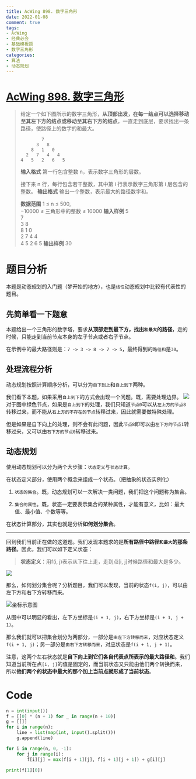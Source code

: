 ```yaml
---
title: AcWing 898. 数字三角形
date: 2022-01-08
comment: true
tags:
- AcWing
- 经典必会
- 基础模板题
- 数字三角形
categories:
- 算法
- 动态规划
---
```


# [AcWing 898. 数字三角形](https://www.acwing.com/problem/content/900/)

> 给定一个如下图所示的数字三角形，**从顶部出发，在每一结点可以选择移动至其左下方的结点或移动至其右下方的结点**，一直走到底层，要求找出一条路径，使路径上的数字的和最大。
> 
>             7
>           3   8
>         8   1   0
>       2   7   4   4    
>     4   5   2   6   5
> **输入格式**
> 第一行包含整数 n，表示数字三角形的层数。
> 
> 接下来 n 行，每行包含若干整数，其中第 i 行表示数字三角形第 i 层包含的整数。
> **输出格式**
> 输出一个整数，表示最大的路径数字和。
> 
> **数据范围**
> 1 ≤ n ≤ 500,  
> −10000 ≤ 三角形中的整数 ≤ 10000
> **输入样例**
> 5  
> 7  
> 3 8  
> 8 1 0   
> 2 7 4 4  
> 4 5 2 6 5
> **输出样例**
> 30

# 题目分析
本题是动态规划的入门题（梦开始的地方），也是`线性`动态规划中比较有代表性的题目。

## 先简单看一下题意
本题给出一个三角形的数字塔，要求**从顶部走到最下方，找出`和最大`的路径**，走的时候，只能走到当前节点本身的左子节点或者右子节点。

在示例中的最大路径则是：`7 -> 3 -> 8 -> 7 -> 5`，最终得到的`路径和`是`30`。

## 处理流程分析
动态规划按照计算顺序分析，可以分为`自下到上`和`自上到下`两种。

我们看下本题，如果采用`自上到下`的方式会出现一个问题。既，需要处理边界。
![](/assets/b14868b8-e15d-45dc-900e-7f4bce69b53a.png)
对于图中绿色节点，如果是`自上到下`的处理，我们只知道`节点0`可以从`左上方的节点8`转移过来，而不能从`右上方的不存在的节点`转移过来，因此就需要做特殊处理。

但是如果是自下向上的处理，则不会有此问题，因此`节点8`即可以由`左下方的节点1`转移过来，又可以由`右下方的节点0`转移过来。

## 动态规划
使用动态规划可以分为两个大步骤：`状态定义`与`状态计算`。

在状态定义部分，使用两个概念来组成一个状态。（把抽象的状态实例化）

1. `状态的集合`。既，动态规划可以一次解决一类问题，我们把这个问题称为集合。

2. `集合的属性`。既，状态一定要表示集合的某种属性，才能有意义，比如：最大值、最小值、个数等等。

在状态计算部分，其实也就是分析**如何划分集合**。

---
回到我们当前正在做的这道题。我们发现本题求的是**所有路径中路径`和最大`的那条路径**。因此，我们可以如下定义状态： 
> **状态定义**：用f(i, j)表示从下往上走，走到点[i, j]时候路径和最大是多少。

![](/assets/5d406dfe-aad0-46b4-a19e-32975c2f4d3d.png)

那么，如何划分集合呢？分析题目，我们可以发现，当前的状态`f(i, j)`，可以由左下方和右下方转移而来。

![坐标示意图](/assets/aad7d007-2864-48b9-8e31-e2c92a5965dd.png)

从图中可以明显的看出，左下方坐标是`(i + 1, j)`，右下方坐标是`(i + 1, j + 1)`。

那么我们就可以把集合划分为两部分，一部分是`由左下方转移而来`，对应状态定义`f(i + 1, j)`；另一部分是`由右下方转移而来`，对应状态是`f(i + 1, j + 1)`。

注意，这两个左右状态就是**自下向上到它们各自代表点所表示的最大路径和**。我们知道当前所在点`[i, j]`的值是固定的，而当前状态又只能由他们两个转换而来，所以**他们两个的状态中最大的那个加上当前点就形成了当前状态**。

# Code
```python
n = int(input())
f = [[0] * (n + 1) for _ in range(n + 10)]
g = [[]]
for i in range(n):
    line = list(map(int, input().split()))
    g.append(line)

for i in range(n, 0, -1):
    for j in range(i):
        f[i][j] = max(f[i + 1][j], f[i + 1][j + 1]) + g[i][j]

print(f[1][0])
```




